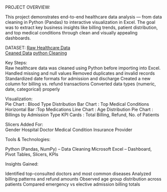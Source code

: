 PROJECT OVERVIEW:<br>

This project demonstrates end-to-end healthcare data analysis — from data cleaning in Python (Pandas) to interactive visualization in Excel.
The goal was to extract key business insights like billing trends, patient distribution, and top medical conditions through clean and visually appealing dashboards.<br>

DATASET:
<a href="">Raw Healthcare Data</a><br>
<a href="">Ceaned Data</a>
<a href="">python Cleaning</a><br>

Key Steps:<br>
Raw healthcare data was cleaned using Python before importing into Excel.
Handled missing and null values
Removed duplicates and invalid records
Standardized date formats for admission and discharge
Created a new column for billing vs. refund transactions
Converted data types (numeric, date, categorical) properly<br>

Visualization:<br>
Pie Chart : Blood Type Distribution
Bar Chart : Top Medical Conditions
Horizontal Bar :Top Medications
Line Chart : Age Distribution
Pie Chart : Billings by Admission Type
KPI Cards : Total Billing, Refund, No. of Patients<br>

Slicers Added For:<br>
Gender
Hospital
Doctor
Medical Condition
Insurance Provider

Tools & Technologies:<br>

Python (Pandas, NumPy) – Data Cleaning
Microsoft Excel – Dashboard, Pivot Tables, Slicers, KPIs<br>


Insights Gained:<br>

Identified top-consulted doctors and most common diseases
Analyzed billing patterns and refund amounts
Observed age group distribution across patients
Compared emergency vs elective admission billing totals



